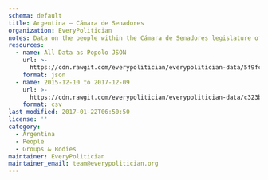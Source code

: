 ```yaml
---
schema: default
title: Argentina — Cámara de Senadores
organization: EveryPolitician
notes: Data on the people within the Cámara de Senadores legislature of Argentina.
resources:
  - name: All Data as Popolo JSON
    url: >-
      https://cdn.rawgit.com/everypolitician/everypolitician-data/5f9fc9a96e6ba455dd02b86491b302787fa9fdc7/data/Argentina/Senado/ep-popolo-v1.0.json
    format: json
  - name: 2015-12-10 to 2017-12-09
    url: >-
      https://cdn.rawgit.com/everypolitician/everypolitician-data/c323b935f2dce83fcdfcbb5c2f94614a25207d98/data/Argentina/Senado/term-2015.csv
    format: csv
last_modified: 2017-01-22T06:50:50
license: ''
category:
  - Argentina
  - People
  - Groups & Bodies
maintainer: EveryPolitician
maintainer_email: team@everypolitician.org
---
```

